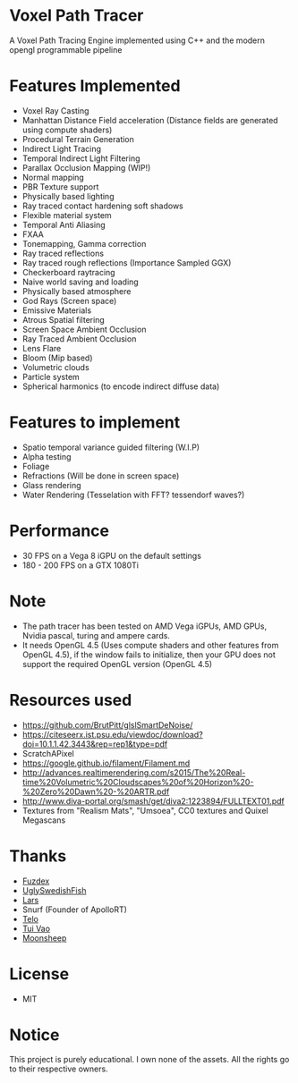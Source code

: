 # Voxel Path Tracer
A Voxel Path Tracing Engine implemented using C++ and the modern opengl programmable pipeline

# Features Implemented
- Voxel Ray Casting
- Manhattan Distance Field acceleration (Distance fields are generated using compute shaders) 
- Procedural Terrain Generation
- Indirect Light Tracing 
- Temporal Indirect Light Filtering
- Parallax Occlusion Mapping (WIP!)
- Normal mapping
- PBR Texture support
- Physically based lighting
- Ray traced contact hardening soft shadows
- Flexible material system
- Temporal Anti Aliasing
- FXAA
- Tonemapping, Gamma correction
- Ray traced reflections 
- Ray traced rough reflections (Importance Sampled GGX)
- Checkerboard raytracing 
- Naive world saving and loading
- Physically based atmosphere 
- God Rays (Screen space) 
- Emissive Materials
- Atrous Spatial filtering
- Screen Space Ambient Occlusion
- Ray Traced Ambient Occlusion
- Lens Flare
- Bloom (Mip based) 
- Volumetric clouds
- Particle system
- Spherical harmonics (to encode indirect diffuse data) 

# Features to implement
- Spatio temporal variance guided filtering (W.I.P)
- Alpha testing
- Foliage
- Refractions (Will be done in screen space)
- Glass rendering 
- Water Rendering (Tesselation with FFT? tessendorf waves?)

# Performance

- 30 FPS on a Vega 8 iGPU on the default settings
- 180 - 200 FPS on a GTX 1080Ti

# Note
- The path tracer has been tested on AMD Vega iGPUs, AMD GPUs, Nvidia pascal, turing and ampere cards.
- It needs OpenGL 4.5 (Uses compute shaders and other features from OpenGL 4.5), if the window fails to initialize, then your GPU does not support the required OpenGL version (OpenGL 4.5) 

# Resources used
- https://github.com/BrutPitt/glslSmartDeNoise/
- https://citeseerx.ist.psu.edu/viewdoc/download?doi=10.1.1.42.3443&rep=rep1&type=pdf
- ScratchAPixel
- https://google.github.io/filament/Filament.md
- http://advances.realtimerendering.com/s2015/The%20Real-time%20Volumetric%20Cloudscapes%20of%20Horizon%20-%20Zero%20Dawn%20-%20ARTR.pdf
- http://www.diva-portal.org/smash/get/diva2:1223894/FULLTEXT01.pdf
- Textures from "Realism Mats", "Umsoea", CC0 textures and Quixel Megascans 

# Thanks
- [Fuzdex](https://github.com/Shadax-stack)
- [UglySwedishFish](https://github.com/UglySwedishFish)
- [Lars](https://github.com/Ciwiel3/)
- Snurf (Founder of ApolloRT)
- [Telo](https://github.com/StormCreeper)
- [Tui Vao](https://github.com/Tui-Vao)
- [Moonsheep](https://github.com/jlagarespo)

# License
- MIT

# Notice
This project is purely educational. I own none of the assets. All the rights go to their respective owners.
